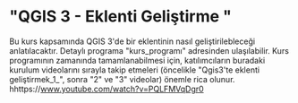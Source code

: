 # "QGIS 3 - Eklenti Geliştirme "

Bu kurs kapsamında QGIS 3'de bir eklentinin nasıl geliştirilebleceği anlatılacaktır. Detaylı programa "kurs_programı" adresinden ulaşılabilir. Kurs programının zamanında tamamlanabilmesi için, katılımcıların buradaki kurulum videolarını sırayla takip etmeleri (öncelikle "Qgis3'te eklenti geliştirmek_1_", sonra "2" ve "3" videolar) önemle rica olunur. 
hhttps://www.youtube.com/watch?v=PQLFMVqDgr0

